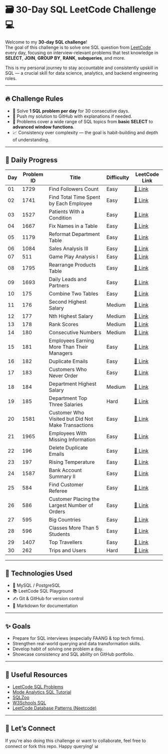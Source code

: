 # 🗃️ 30-Day SQL LeetCode Challenge 💻

Welcome to my **30-day SQL challenge**!   
The goal of this challenge is to solve one SQL question from [LeetCode](https://leetcode.com/problemset/database/) every day, focusing on interview-relevant problems that test knowledge in **SELECT**, **JOIN**, **GROUP BY**, **RANK**, **subqueries**, and more.

This is my personal journey to stay accountable and consistently upskill in SQL — a crucial skill for data science, analytics, and backend engineering roles.

---

## 🔥 Challenge Rules

- 🧠 Solve **1 SQL problem per day** for 30 consecutive days.
- 💬 Push my solution to GitHub with explanations if needed.
- 📌 Problems cover a wide range of SQL topics from **basic SELECT** to **advanced window functions**.
- 📈 Consistency over complexity — the goal is habit-building and depth of understanding.

---
## 📅 Daily Progress

| Day | Problem ID | Title                                              | Difficulty | LeetCode Link                                                                 |
|-----|------------|----------------------------------------------------|------------|-------------------------------------------------------------------------------|
| 01  | 1729       | Find Followers Count                               | Easy       | [🔗 Link](https://leetcode.com/problems/find-followers-count/)                |
| 02  | 1741       | Find Total Time Spent by Each Employee             | Easy       | [🔗 Link](https://leetcode.com/problems/find-total-time-spent-by-each-employee/) |
| 03  | 1527       | Patients With a Condition                          | Easy       | [🔗 Link](https://leetcode.com/problems/patients-with-a-condition/)           |
| 04  | 1667       | Fix Names in a Table                               | Easy       | [🔗 Link](https://leetcode.com/problems/fix-names-in-a-table/)                |
| 05  | 1179       | Reformat Department Table                          | Easy       | [🔗 Link](https://leetcode.com/problems/reformat-department-table/)           |
| 06  | 1084       | Sales Analysis III                                 | Easy       | [🔗 Link](https://leetcode.com/problems/sales-analysis-iii/)                  |
| 07  | 511        | Game Play Analysis I                               | Easy       | [🔗 Link](https://leetcode.com/problems/game-play-analysis-i/)                |
| 08  | 1795       | Rearrange Products Table                           | Easy       | [🔗 Link](https://leetcode.com/problems/rearrange-products-table/)            |
| 09  | 1693       | Daily Leads and Partners                           | Easy       | [🔗 Link](https://leetcode.com/problems/daily-leads-and-partners/)            |
| 10  | 175        | Combine Two Tables                                 | Easy       | [🔗 Link](https://leetcode.com/problems/combine-two-tables/)                  |
| 11  | 176        | Second Highest Salary                              | Medium     | [🔗 Link](https://leetcode.com/problems/second-highest-salary/)               |
| 12  | 177        | Nth Highest Salary                                 | Medium     | [🔗 Link](https://leetcode.com/problems/nth-highest-salary/)                  |
| 13  | 178        | Rank Scores                                        | Medium     | [🔗 Link](https://leetcode.com/problems/rank-scores/)                         |
| 14  | 180        | Consecutive Numbers                                | Medium     | [🔗 Link](https://leetcode.com/problems/consecutive-numbers/)                 |
| 15  | 181        | Employees Earning More Than Their Managers         | Easy       | [🔗 Link](https://leetcode.com/problems/employees-earning-more-than-their-managers/) |
| 16  | 182        | Duplicate Emails                                   | Easy       | [🔗 Link](https://leetcode.com/problems/duplicate-emails/)                    |
| 17  | 183        | Customers Who Never Order                          | Easy       | [🔗 Link](https://leetcode.com/problems/customers-who-never-order/)           |
| 18  | 184        | Department Highest Salary                          | Medium     | [🔗 Link](https://leetcode.com/problems/department-highest-salary/)           |
| 19  | 185        | Department Top Three Salaries                      | Hard       | [🔗 Link](https://leetcode.com/problems/department-top-three-salaries/)       |
| 20  | 1581       | Customer Who Visited but Did Not Make Transactions | Easy       | [🔗 Link](https://leetcode.com/problems/customer-who-visited-but-did-not-make-any-transactions/) |
| 21  | 1965       | Employees With Missing Information                 | Easy       | [🔗 Link](https://leetcode.com/problems/employees-with-missing-information/)  |
| 22  | 196        | Delete Duplicate Emails                            | Easy       | [🔗 Link](https://leetcode.com/problems/delete-duplicate-emails/)             |
| 23  | 197        | Rising Temperature                                 | Easy       | [🔗 Link](https://leetcode.com/problems/rising-temperature/)                  |
| 24  | 1587       | Bank Account Summary II                            | Easy       | [🔗 Link](https://leetcode.com/problems/bank-account-summary-ii/)             |
| 25  | 584        | Find Customer Referee                              | Easy       | [🔗 Link](https://leetcode.com/problems/find-customer-referee/)               |
| 26  | 586        | Customer Placing the Largest Number of Orders      | Easy       | [🔗 Link](https://leetcode.com/problems/customer-placing-the-largest-number-of-orders/) |
| 27  | 595        | Big Countries                                      | Easy       | [🔗 Link](https://leetcode.com/problems/big-countries/)                       |
| 28  | 596        | Classes More Than 5 Students                       | Easy       | [🔗 Link](https://leetcode.com/problems/classes-more-than-5-students/)        |
| 29  | 1407       | Top Travellers                                     | Easy       | [🔗 Link](https://leetcode.com/problems/top-travellers/)                      |
| 30  | 262        | Trips and Users                                    | Hard       | [🔗 Link](https://leetcode.com/problems/trips-and-users/)                     |


---

## 🧰 Technologies Used

- 🐘 MySQL / PostgreSQL
- 📚 LeetCode SQL Playground
- ✍️ Git & GitHub for version control
- 💬 Markdown for documentation

---

## ✨ Goals

- Prepare for SQL interviews (especially FAANG & top tech firms).
- Strengthen real-world querying and data transformation skills.
- Develop habit of solving one problem a day.
- Showcase consistency and SQL ability on GitHub portfolio.

---

## 📎 Useful Resources

- [LeetCode SQL Problems](https://leetcode.com/problemset/database/)
- [Mode Analytics SQL Tutorial](https://mode.com/sql-tutorial/)
- [SQLZoo](https://sqlzoo.net/)
- [W3Schools SQL](https://www.w3schools.com/sql/)
- [LeetCode Database Patterns (Neetcode)](https://neetcode.io/)

---

## 🙌 Let’s Connect

If you're also doing this challenge or want to collaborate, feel free to connect or fork this repo. Happy querying! 📊  
